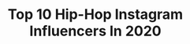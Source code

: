 ---
title: Top 10 Hip-Hop Instagram Influencers In 2020
description: >-
  Find top hip-hop Instagram influencers in 2020. Most popular hashtags: #wspolpraca #wsp #polskadziewczyna #photography.
platform: Instagram
profiles:
  - username: "dj.bibb"
    fullname: >-
      Bibb
    location: ""
    followers: 5135
    engagement: 1788
    commentsToLikes: 0.134643
    id: ck6tj71ka24rd0j71u3a50pcl
    verified: false
    hashtags: ""
  - username: "sonia_bulandra"
    fullname: >-
      s t o n k a
    location: "Poland"
    followers: 6983
    engagement: 1923
    commentsToLikes: 0.069982
    id: ck8t1rjdtwr0n0j78jg3qvza9
    verified: false
    hashtags: "#model, #hsstyle, #outfitsociety, #vscocam"
  - username: "federicostuart"
    fullname: >-
      DJ Stuart
    location: "Argentina"
    followers: 16424
    engagement: 571
    commentsToLikes: 0.166057
    id: ck5zy1r2092f40i14cxr8ashz
    verified: false
    hashtags: "#42m, #stuarttypebeat, #tbt, #batalladelosgallos"
  - username: "leanflavoredkoolaid"
    fullname: >-
      lean📸
    location: "Canada"
    followers: 6056
    engagement: 910
    commentsToLikes: 0.129254
    id: ck8tajfrxs0o60j78582dd8n5
    verified: false
    hashtags: ""
  - username: "lunamaxeiner.official"
    fullname: >-
      Luna Maxeiner
    location: "Germany"
    followers: 7022
    engagement: 1809
    commentsToLikes: 0.038480
    id: ck5byl7bupd070i11y5koxd8p
    verified: false
    hashtags: "#karneval2020, #withmyhomies, #takeovervollvertauscht, #siblingsgoals"
  - username: "morpheus_neo"
    fullname: >-
      Morpheus
    location: "France"
    followers: 39329
    engagement: 268
    commentsToLikes: 0.112879
    id: ck0w18zt6i5930i19ic0j735x
    verified: false
    hashtags: "#acteur, #citadium, #reflective, #weshalors"
  - username: "twintings"
    fullname: >-
      Alex
    location: "United States"
    followers: 16513
    engagement: 377
    commentsToLikes: 0.069417
    id: ck6uh8zmh7q3w0j71dv48blys
    verified: true
    hashtags: "#twinning, #tbt"
  - username: "charlenne.prscl"
    fullname: >-
      Charlenne🦋
    location: ""
    followers: 9070
    engagement: 1211
    commentsToLikes: 0.034360
    id: ck5bwdlpmlhjp0i11n17ifrzg
    verified: false
    hashtags: "#everglow, #iniapa, #wannabe, #dancecoverkpop"
  - username: "ty3kingz"
    fullname: >-
      Ty Ogunkoya.   📍🌎.      🇳🇬
    location: "Germany"
    followers: 51323
    engagement: 545
    commentsToLikes: 0.029907
    id: ck5ck1i8lvxo30i11ojx9mdfk
    verified: false
    hashtags: "#ad, #kitesurfing, #dragracing"
  - username: "ciesielska_maya"
    fullname: >-
      Maja Ciesielska
    location: "Poland"
    followers: 10715
    engagement: 738
    commentsToLikes: 0.057905
    id: ck8tc73layivd0j78ob8l0fuz
    verified: false
    hashtags: "#mlodziez, #kochampsy, #zdjeciemiesiacacanon, #wearecropp"
---